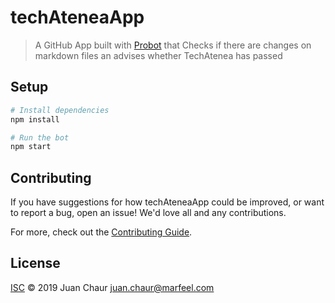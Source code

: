 # techAteneaApp

> A GitHub App built with [Probot](https://github.com/probot/probot) that Checks if there are changes on markdown files an advises whether TechAtenea has passed

## Setup

```sh
# Install dependencies
npm install

# Run the bot
npm start
```

## Contributing

If you have suggestions for how techAteneaApp could be improved, or want to report a bug, open an issue! We'd love all and any contributions.

For more, check out the [Contributing Guide](CONTRIBUTING.md).

## License

[ISC](LICENSE) © 2019 Juan Chaur <juan.chaur@marfeel.com>
